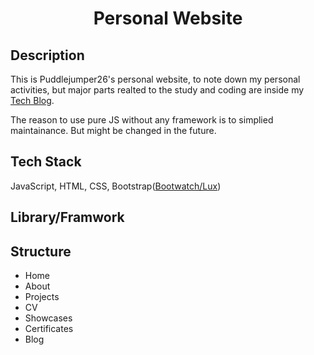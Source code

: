 <h1 align="center"> Personal Website </h1>

## Description
This is Puddlejumper26's personal website, to note down my personal activities, but major parts realted to the study and coding are inside my [Tech Blog](https://github.com/puddlejumper26/blogs#puddlejumper26s-blog-).

The reason to use pure JS without any framework is to simplied maintainance. But might be changed in the future.

## Tech Stack
JavaScript, HTML, CSS, Bootstrap([Bootwatch/Lux](https://bootswatch.com/lux/))

## Library/Framwork


## Structure
<ul>
    <li>Home</li>
    <li>About</li>
    <li>Projects</li>
    <li>CV</li>
    <li>Showcases</li>
    <li>Certificates</li>
    <li>Blog</li>
</ul>


